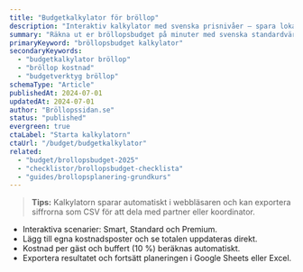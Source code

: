 ```yaml
---
title: "Budgetkalkylator för bröllop"
description: "Interaktiv kalkylator med svenska prisnivåer – spara lokalt, välj scenarier och exportera som CSV."
summary: "Räkna ut er bröllopsbudget på minuter med svenska standardvärden, scenarier och export till CSV."
primaryKeyword: "bröllopsbudget kalkylator"
secondaryKeywords:
  - "budgetkalkylator bröllop"
  - "bröllop kostnad"
  - "budgetverktyg bröllop"
schemaType: "Article"
publishedAt: 2024-07-01
updatedAt: 2024-07-01
author: "Bröllopssidan.se"
status: "published"
evergreen: true
ctaLabel: "Starta kalkylatorn"
ctaUrl: "/budget/budgetkalkylator"
related:
  - "budget/brollopsbudget-2025"
  - "checklistor/brollopsbudget-checklista"
  - "guides/brollopsplanering-grundkurs"
---
```


> **Tips:** Kalkylatorn sparar automatiskt i webbläsaren och kan exportera siffrorna som CSV för att dela med partner eller koordinator.

- Interaktiva scenarier: Smart, Standard och Premium.
- Lägg till egna kostnadsposter och se totalen uppdateras direkt.
- Kostnad per gäst och buffert (10 %) beräknas automatiskt.
- Exportera resultatet och fortsätt planeringen i Google Sheets eller Excel.
